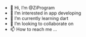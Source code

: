 - 👋 Hi, I’m @ZiProgram
- 👀 I’m interested in app developing
- 🌱 I’m currently learning dart
- 💞️ I’m looking to collaborate on 
- 📫 How to reach me ...

<!---
ZiProgram/ZiProgram is a ✨ special ✨ repository because its `README.md` (this file) appears on your GitHub profile.
You can click the Preview link to take a look at your changes.
--->
